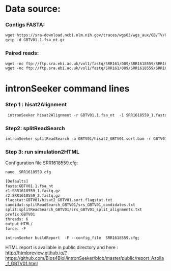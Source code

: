 Data source:
============

### Contigs FASTA: 

```diff
wget https://sra-download.ncbi.nlm.nih.gov/traces/wgs03/wgs_aux/GB/TV/GBTV01/GBTV01.1.fsa_nt.gz
gzip -d GBTV01.1.fsa_nt.gz
```

### Paired reads:

```diff
wget -nc ftp://ftp.sra.ebi.ac.uk/vol1/fastq/SRR161/009/SRR1618559/SRR1618559_2.fastq.gz
wget -nc ftp://ftp.sra.ebi.ac.uk/vol1/fastq/SRR161/009/SRR1618559/SRR1618559_1.fastq.gz
```

intronSeeker command lines
============================

### Step 1 : hisat2Alignment

```diff
 intronSeeker hisat2Alignment -r GBTV01.1.fsa_nt  -1 SRR1618559_1.fastq.gz -2 SRR1618559_2.fastq.gz --prefix GBTV01  -o GBTV01 -t 12
```

### Step2: splitReadSearch

```diff
intronSeeker splitReadSearch -a GBTV01/hisat2_GBTV01.sort.bam -r GBTV01.1.fsa_nt --prefix GBTV01 --output splitReadSearch_GBTV01
```

### Step 3: run simulation2HTML

Configuration file SRR1618559.cfg:

```diff
nano  SRR1618559.cfg
```

```diff
[Defaults]
fasta:GBTV01.1.fsa_nt
r1:SRR1618559_1.fastq.gz
r2:SRR1618559_2.fastq.gz
flagstat:GBTV01/hisat2_GBTV01.sort.flagstat.txt
candidat:splitReadSearch_GBTV01/srs_GBTV01_candidates.txt
split:splitReadSearch_GBTV01/srs_GBTV01_split_alignments.txt
prefix:GBTV01
threads: 6                
output:HTML/
force: -F
```


```diff
intronSeeker buildReport  -F --config_file  SRR1618559.cfg;

```

HTML report is available in public directory and here : http://htmlpreview.github.io/?https://github.com/Bios4Biol/intronSeeker/blob/master/public/report_Azolla_f_GBTV01.html
